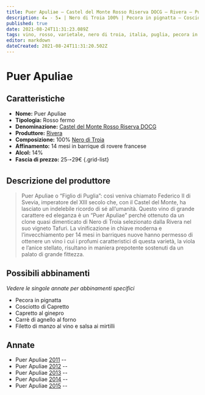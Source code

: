 ```yaml
---
title: Puer Apuliae – Castel del Monte Rosso Riserva DOCG – Rivera – Puglia (IT) – 25🠒29€
description: 4★ - 5★ | Nero di Troia 100% | Pecora in pignatta – Cosciotto di capretto – Filetto di manzo al vino e salsa ai mirtilli – Capretto al ginepro – Carrè di agnello al forno
published: true
date: 2021-08-24T11:31:23.089Z
tags: vino, rosso, varietale, nero di troia, italia, puglia, pecora in pignatta, cosciotto di capretto, filetto di manzo al vino e salsa ai mirtilli, capretto al ginepro, carrè di agnello al forno, 25🠒29€, 5 stelle
editor: markdown
dateCreated: 2021-08-24T11:31:20.502Z
---
```


# Puer Apuliae

## Caratteristiche
- **Nome:** Puer Apuliae
- **Tipologia:** Rosso fermo
- **Denominazione:** [Castel del Monte Rosso Riserva DOCG](/denominazioni/Italia/Puglia/DOCG/Castel-del-Monte-Rosso-Riserva)
- **Produttore:** [Rivera](/produttori/Italia/Puglia/Rivera) 
- **Composizione:** 100% [Nero di Troia](/vitigni/Italia/bacca-nera/nero-di-troia)
- **Affinamento:** 14 mesi in barrique di rovere francese
- **Alcol:** 14%
- **Fascia di prezzo:** 25🠒29€
{.grid-list}

## Descrizione del produttore

> Puer Apuliae o “Figlio di Puglia”: così veniva chiamato Federico II di Svevia, imperatore del XIII secolo che, con il Castel del Monte, ha lasciato un indelebile ricordo di sé all’umanità. Questo vino di grande carattere ed eleganza è un “Puer Apuliae” perché ottenuto da un clone quasi dimenticato di Nero di Troia selezionato dalla Rivera nel suo vigneto Tafuri.
La vinificazione in chiave moderna e l’invecchiamento per 14 mesi in barriques nuove hanno permesso di ottenere un vino i cui i profumi caratteristici di questa varietà, la viola e l’anice stellato, risultano in maniera prepotente sostenuti da un palato di grande fittezza.

## Possibili abbinamenti
*Vedere le singole annate per abbinamenti specifici*

- Pecora in pignatta
- Cosciotto di Capretto
- Capretto al ginepro
- Carrè di agnello al forno
- Filetto di manzo al vino e salsa ai mirtilli

## Annate
- Puer Apuliae [2011](vini/Italia/Puglia/Rivera/Puer-Apuliae/2011) -- <span class="star-5"></span>
- Puer Apuliae [2012](vini/Italia/Puglia/Rivera/Puer-Apuliae/2012) -- <span class="star-4"></span>
- Puer Apuliae [2013](vini/Italia/Puglia/Rivera/Puer-Apuliae/2013) -- <span class="star-5"></span>
- Puer Apuliae [2014](vini/Italia/Puglia/Rivera/Puer-Apuliae/2014) -- <span class="star-5"></span>
- Puer Apuliae [2015](vini/Italia/Puglia/Rivera/Puer-Apuliae/2015) -- <span class="star-5"></span>

